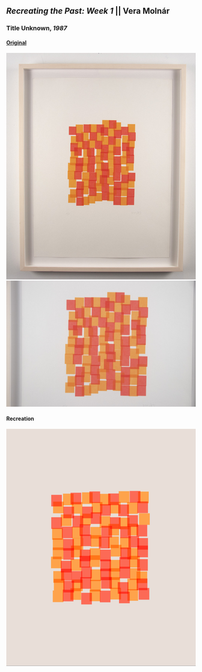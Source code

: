 ## *Recreating the Past: Week 1* || Vera Molnár

### Title Unknown, *1987*
#### [Original](http://spalterdigital.com/artworks/1976/)
![](media/molnar_red-orange.jpg)
![](media/molnar_red-orange-zoomed.jpg)

#### Recreation
![](media/final_captures/animation.gif)